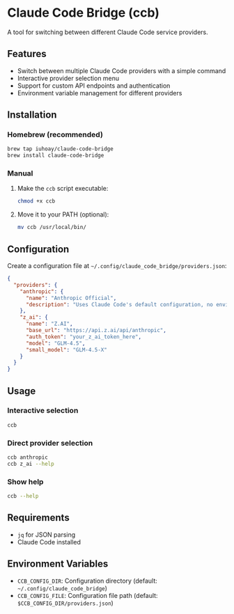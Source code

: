 # Claude Code Bridge (ccb)

A tool for switching between different Claude Code service providers.

## Features

- Switch between multiple Claude Code providers with a simple command
- Interactive provider selection menu
- Support for custom API endpoints and authentication
- Environment variable management for different providers

## Installation

### Homebrew (recommended)

```bash
brew tap iuhoay/claude-code-bridge
brew install claude-code-bridge
```

### Manual

1. Make the `ccb` script executable:
   ```bash
   chmod +x ccb
   ```

2. Move it to your PATH (optional):
   ```bash
   mv ccb /usr/local/bin/
   ```

## Configuration

Create a configuration file at `~/.config/claude_code_bridge/providers.json`:

```json
{
  "providers": {
    "anthropic": {
      "name": "Anthropic Official",
      "description": "Uses Claude Code's default configuration, no environment variables needed"
    },
    "z_ai": {
      "name": "Z.AI",
      "base_url": "https://api.z.ai/api/anthropic",
      "auth_token": "your_z_ai_token_here",
      "model": "GLM-4.5",
      "small_model": "GLM-4.5-X"
    }
  }
}
```

## Usage

### Interactive selection
```bash
ccb
```

### Direct provider selection
```bash
ccb anthropic
ccb z_ai --help
```

### Show help
```bash
ccb --help
```

## Requirements

- `jq` for JSON parsing
- Claude Code installed

## Environment Variables

- `CCB_CONFIG_DIR`: Configuration directory (default: `~/.config/claude_code_bridge`)
- `CCB_CONFIG_FILE`: Configuration file path (default: `$CCB_CONFIG_DIR/providers.json`)